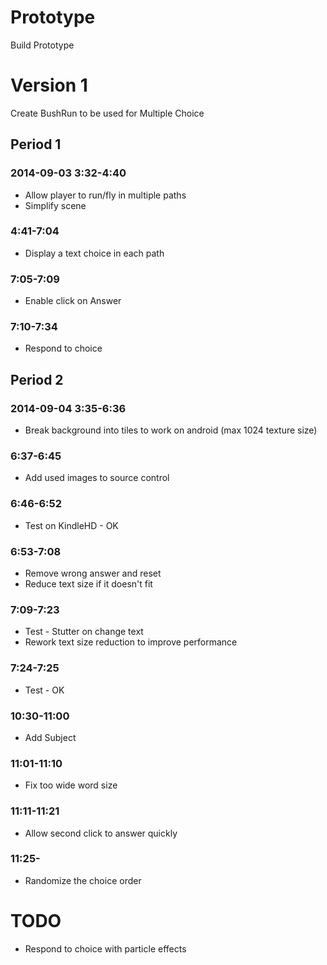 # Prototype

Build Prototype

# Version 1

Create BushRun to be used for Multiple Choice

## Period 1

### 2014-09-03 3:32-4:40

- Allow player to run/fly in multiple paths
- Simplify scene

### 4:41-7:04

- Display a text choice in each path

### 7:05-7:09

- Enable click on Answer

### 7:10-7:34

- Respond to choice

## Period 2

### 2014-09-04 3:35-6:36

- Break background into tiles to work on android (max 1024 texture size)

### 6:37-6:45

- Add used images to source control

### 6:46-6:52

- Test on KindleHD - OK

### 6:53-7:08

- Remove wrong answer and reset
- Reduce text size if it doesn't fit

### 7:09-7:23

- Test - Stutter on change text
- Rework text size reduction to improve performance

### 7:24-7:25

- Test - OK

### 10:30-11:00

- Add Subject

### 11:01-11:10

- Fix too wide word size

### 11:11-11:21

- Allow second click to answer quickly

### 11:25-

- Randomize the choice order


# TODO


- Respond to choice with particle effects